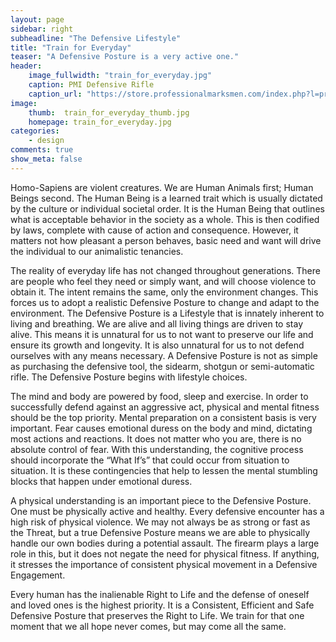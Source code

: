 ```yaml
---
layout: page
sidebar: right
subheadline: "The Defensive Lifestyle"
title: "Train for Everyday"
teaser: "A Defensive Posture is a very active one."
header:
    image_fullwidth: "train_for_everyday.jpg"
    caption: PMI Defensive Rifle
    caption_url: "https://store.professionalmarksmen.com/index.php?l=product_detail&p=2"
image:
    thumb:  train_for_everyday_thumb.jpg
    homepage: train_for_everyday.jpg
categories:
    - design
comments: true
show_meta: false
---
```

Homo-Sapiens are violent creatures.  We are Human Animals first; Human Beings second.  The Human Being is a learned trait which is usually dictated by the culture or individual societal order.  It is the Human Being that outlines what is acceptable behavior in the society as a whole.  This is then codified by laws, complete with cause of action and consequence.  However, it matters not how pleasant a person behaves, basic need and want will drive the individual to our animalistic tenancies.

The reality of everyday life has not changed throughout generations.  There are people who feel they need or simply want, and will choose violence to obtain it.  The intent remains the same, only the environment changes.  This forces us to adopt a realistic Defensive Posture to change and adapt to the environment.  The Defensive Posture is a Lifestyle that is innately inherent to living and breathing.  We are alive and all living things are driven to stay alive.  This means it is unnatural for us to not want to preserve our life and ensure its growth and longevity.  It is also unnatural for us to not defend ourselves with any means necessary.   A Defensive Posture is not as simple as purchasing the defensive tool, the sidearm, shotgun or semi-automatic rifle.  The Defensive Posture begins with lifestyle choices. 

The mind and body are powered by food, sleep and exercise.  In order to successfully defend against an aggressive act, physical and mental fitness should be the top priority.  Mental preparation on a consistent basis is very important.   Fear causes emotional duress on the body and mind, dictating most actions and reactions.  It does not matter who you are, there is no absolute control of fear.  With this understanding, the cognitive process should incorporate the “What If’s” that could occur from situation to situation.  It is these contingencies that help to lessen the mental stumbling blocks that happen under emotional duress.

A physical understanding is an important piece to the Defensive Posture.   One must be physically active and healthy.  Every defensive encounter has a high risk of physical violence.  We may not always be as strong or fast as the Threat, but a true Defensive Posture means we are able to physically handle our own bodies during a potential assault.  The firearm plays a large role in this, but it does not negate the need for physical fitness.  If anything, it stresses the importance of consistent physical movement in a Defensive Engagement.

Every human has the inalienable Right to Life and the defense of oneself and loved ones is the highest priority.  It is a Consistent, Efficient and Safe Defensive Posture that preserves the Right to Life.  We train for that one moment that we all hope never comes, but may come all the same.   
